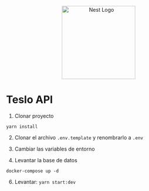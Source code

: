 <p align="center">
  <a href="http://nestjs.com/" target="blank"><img src="https://nestjs.com/img/logo-small.svg" width="200" alt="Nest Logo" /></a>
</p>

# Teslo API

1. Clonar proyecto
```
yarn install
```

2. Clonar el archivo ```.env.template``` y renombrarlo a ```.env```

3. Cambiar las variables de entorno

4. Levantar la base de datos
```
docker-compose up -d
```

6. Levantar: ```yarn start:dev```
